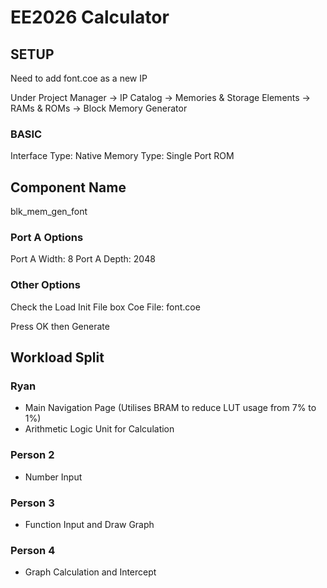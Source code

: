 # EE2026 Calculator

## SETUP 
Need to add font.coe as a new IP

Under Project Manager -> IP Catalog -> Memories & Storage Elements -> RAMs & ROMs -> Block Memory Generator

### BASIC
Interface Type: Native
Memory Type: Single Port ROM

## Component Name
blk_mem_gen_font

### Port A Options
Port A Width: 8
Port A Depth: 2048

### Other Options
Check the Load Init File box
Coe File: font.coe

Press OK then Generate

## Workload Split

### Ryan
- Main Navigation Page (Utilises BRAM to reduce LUT usage from 7% to 1%)
- Arithmetic Logic Unit for Calculation

### Person 2
- Number Input

### Person 3 
- Function Input and Draw Graph

### Person 4
- Graph Calculation and Intercept 
